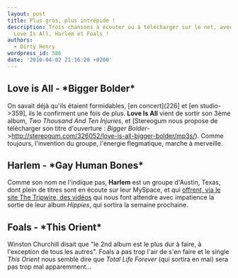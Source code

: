 ```yaml
---
layout: post
title: Plus gros, plus intrépide !
description: Trois chansons à écouter ou à télécharger sur le net, avec au programme,
  Love Is All, Harlem et Foals !
authors:
  - Dirty Henry
wordpress_id: 586
date: '2010-04-02 21:16:20 +0200'
---
```

<h2>Love is All - *Bigger Bolder*</h2>

On savait déjà qu'ils étaient formidables, [en concert](226] et [en studio->359], ils le confirment une fois de plus. __Love Is All__ vient de sortir son 3ème album, *Two Thousand And Ten Injuries*, et [Stereogum nous propose de télécharger son titre d'ouverture : *Bigger Bolder*->http://stereogum.com/326052/love-is-all-bigger-bolder/mp3s/). Comme toujours, l'invention du groupe, l'énergie flegmatique, marche à merveille.

<h2>Harlem - *Gay Human Bones*</h2>

Comme son nom ne l'indique pas, __Harlem__ est un groupe d'Austin, Texas, dont plein de titres sont en écoute sur leur MySpace, et qui [offrent, via le site The Tripwire, des vidéos](http://www.thetripwire.com/tripwiretv/2010/04/01/bad-hearing-harlems-gay-human-bones/) qui nous font attendre avec impatience la sortie de leur album *Hippies*, qui sortira la semaine prochaine.

<h2>Foals - *This Orient*</h2>

Winston Churchill disait que "le 2nd album est le plus dur à faire, à l'exception de tous les autres". Foals a pas trop l'air de s'en faire et le single *This Orient* nous semble dire que *Total Life Forever* (qui sortira en mai) sera pas trop mal apparemment…

<object width="500" height="300"><param name="movie" value="http://www.youtube.com/v/jX7sniIVmtM&hl=fr_FR&fs=1&"></param><param name="allowFullScreen" value="true"></param><param name="allowscriptaccess" value="always"></param><embed src="http://www.youtube.com/v/jX7sniIVmtM&hl=fr_FR&fs=1&" type="application/x-shockwave-flash" allowscriptaccess="always" allowfullscreen="true" width="500" height="300"></embed></object>
